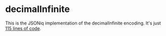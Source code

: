 # decimalInfinite
This is the JSONiq implementation of the decimalInfinite encoding. It's just [115 lines of code](https://github.com/ghislainfourny/decimalInfinite/blob/master/queries/modules/io/28/modules/decimals.jq).
